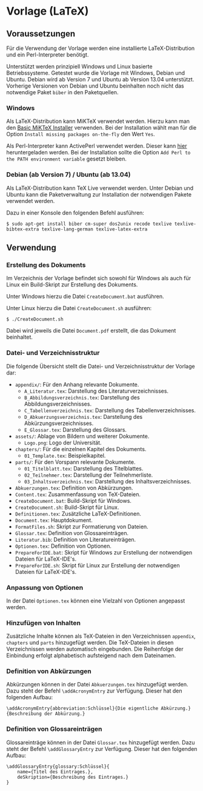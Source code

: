 Vorlage (LaTeX)
===============

Voraussetzungen
---------------

Für die Verwendung der Vorlage werden eine installierte LaTeX-Distribution und ein Perl-Interpreter benötigt.

Unterstützt werden prinzipiell Windows und Linux basierte Betriebssysteme.
Getestet wurde die Vorlage mit Windows, Debian und Ubuntu.
Debian wird ab Version 7 und Ubuntu ab Version 13.04 unterstützt.
Vorherige Versionen von Debian und Ubuntu beinhalten noch nicht das notwendige Paket `biber` in den Paketquellen.

### Windows

Als LaTeX-Distribution kann MiKTeX verwendet werden.
Hierzu kann man den [Basic MiKTeX Installer](http://miktex.org/download) verwenden.
Bei der Installation wählt man für die Option `Install missing packages on-the-fly` den Wert `Yes`.

Als Perl-Interpreter kann ActivePerl verwendet werden.
Dieser kann [hier](http://www.activestate.com/activeperl/downloads) heruntergeladen werden.
Bei der Installation sollte die Option `Add Perl to the PATH environment variable` gesetzt bleiben.

### Debian (ab Version 7) / Ubuntu (ab 13.04)

Als LaTeX-Distribution kann TeX Live verwendet werden.
Unter Debian und Ubuntu kann die Paketverwaltung zur Installation der notwendigen Pakete verwendet werden.

Dazu in einer Konsole den folgenden Befehl ausführen:

    $ sudo apt-get install biber cm-super dos2unix recode texlive texlive-bibtex-extra texlive-lang-german texlive-latex-extra

Verwendung
----------

### Erstellung des Dokuments

Im Verzeichnis der Vorlage befindet sich sowohl für Windows als auch für Linux ein Build-Skript zur Erstellung des Dokuments.

Unter Windows hierzu die Datei `CreateDocument.bat` ausführen.

Unter Linux hierzu die Datei `CreateDocument.sh` ausführen:

    $ ./CreateDocument.sh

Dabei wird jeweils die Datei `Document.pdf` erstellt, die das Dokument beinhaltet.

### Datei- und Verzeichnisstruktur

Die folgende Übersicht stellt die Datei- und Verzeichnisstruktur der Vorlage dar:

 - `appendix/`: Für den Anhang relevante Dokumente.
    - `A_Literatur.tex`: Darstellung des Literaturverzeichnisses.
    - `B_Abbildungsverzeichnis.tex`: Darstellung des Abbildungsverzeichnisses.
    - `C_Tabellenverzeichnis.tex`: Darstellung des Tabellenverzeichnisses.
    - `D_Abkuerzungsverzeichnis.tex`: Darstellung des Abkürzungsverzeichnisses.
    - `E_Glossar.tex`: Darstellung des Glossars.
 - `assets/`: Ablage von Bildern und weiterer Dokumente.
    - `Logo.png`: Logo der Universität.
 - `chapters/`: Für die einzelnen Kapitel des Dokuments.
    - `01_Template.tex`: Beispielkapitel.
 - `parts/`: Für den Vorspann relevante Dokumente.
    - `01_Titelblatt.tex`: Darstellung des Titelblattes.
    - `02_Teilnehmer.tex`: Darstellung der Teilnehmerliste.
    - `03_Inhaltsverzeichnis.tex`: Darstellung des Inhaltsverzeichnisses.
 - `Abkuerzungen.tex`: Definition von Abkürzungen.
 - `Content.tex`: Zusammenfassung von TeX-Dateien.
 - `CreateDocument.bat`: Build-Skript für Windows.
 - `CreateDocument.sh`:  Build-Skript für Linux.
 - `Definitionen.tex`: Zusätzliche LaTeX-Definitionen.
 - `Document.tex`: Hauptdokument.
 - `FormatFiles.sh`: Skript zur Formatierung von Dateien.
 - `Glossar.tex`: Definition von Glossareinträgen.
 - `Literatur.bib`: Definition von Literatureinträgen.
 - `Optionen.tex`: Definition von Optionen.
 - `PrepareForIDE.bat`: Skript für Windows zur Erstellung der notwendigen Dateien für LaTeX-IDE's.
 - `PrepareForIDE.sh`: Skript für Linux zur Erstellung der notwendigen Dateien für LaTeX-IDE's.

### Anpassung von Optionen

In der Datei `Optionen.tex` können eine Vielzahl von Optionen angepasst werden.

### Hinzufügen von Inhalten

Zusätzliche Inhalte können als TeX-Dateien in den Verzeichnissen `appendix`, `chapters` und `parts` hinzugefügt werden.
Die TeX-Dateien in diesen Verzeichnissen werden automatisch eingebunden.
Die Reihenfolge der Einbindung erfolgt alphabetisch aufsteigend nach dem Dateinamen.

### Definition von Abkürzungen

Abkürzungen können in der Datei `Abkuerzungen.tex` hinzugefügt werden.
Dazu steht der Befehl `\addAcronymEntry` zur Verfügung.
Dieser hat den folgenden Aufbau:

    \addAcronymEntry{abbreviation:Schlüssel}{Die eigentliche Abkürzung.}{Beschreibung der Abkürzung.}

### Definition von Glossareinträgen

Glossareinträge können in der Datei `Glossar.tex` hinzugefügt werden.
Dazu steht der Befehl `\addGlossaryEntry` zur Verfügung.
Dieser hat den folgenden Aufbau:

    \addGlossaryEntry{glossary:Schlüssel}{
        name={Titel des Eintrages.},
        deSkription={Beschreibung des Eintrages.}
    }
